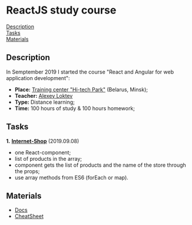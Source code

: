 # ReactJS study course

[Description](#description)  
[Tasks](#tasks)  
[Materials](#materials)

## Description
In Semptember 2019 I started the course "React and Angular for web application development":  
- **Place:** [Training center "Hi-tech Park"](https://www.it-academy.by) (Belarus, Minsk);
- **Teacher:** [Alexey Loktev](https://www.linkedin.com/in/%D0%B0%D0%BB%D0%B5%D0%BA%D1%81%D0%B5%D0%B9-%D0%BB%D0%BE%D0%BA%D1%82%D0%B5%D0%B2-00464889)
- **Type:** Distance learning;
- **Time:** 100 hours of study & 100 hours homework;

## Tasks
**1.** [**Internet-Shop**](https://github.com/idredcap/fd3-react/tree/master/0_ishop) (2019.09.08)
   - one React-component;
   - list of products in the array;
   - component gets the list of products and the name of the store through the props;
   - use array methods from ES6 (forEach or map).


## Materials
- [Docs](https://reactjs.org/docs/hello-world.html)
- [CheatSheet](http://fe.it-academy.by/Examples/FD3-cheatsheet/react-cheatsheet.pdf)